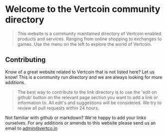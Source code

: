 # Welcome to the Vertcoin community directory

> This website is a community maintained directory of Vertcoin enabled products and services.
> Ranging from online shopping to exchanges to games. Use the menu on the left to explore the world of Vertcoin.

## Contributing

Know of a great website related to Vertcoin that is not listed here? Let us know! This is a community run directory and we are always looking for more additions.

> The best way to contribute to the link directory is to use the 'edit on github' button on the relevant page section you want
to add a link or information to. All edit's and suggestions will be considered.
We try to review all pull requests within 24 hours.

Not familiar with github or markdown? We're happy to add your links ourselves. For any additions or amends to this website please send us an email to [admin@vertco.in](mailto:admin@vertco.in?subject=directory%20submission)
